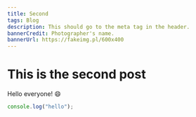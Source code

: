 ```yaml
---
title: Second
tags: Blog
description: This should go to the meta tag in the header.
bannerCredit: Photographer's name.
bannerUrl: https://fakeimg.pl/600x400
---
```


# This is the second post

Hello everyone! :smile:

```ts
console.log("hello");
```
